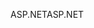 <span data-ttu-id="cccfa-101">ASP.NET</span><span class="sxs-lookup"><span data-stu-id="cccfa-101">ASP.NET</span></span>